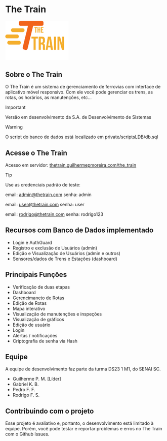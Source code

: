 # The Train
<img src="assets/logos/logoCompleta.png" alt="Logotipo do The Train" width="200"/>

## Sobre o The Train
O The Train é um sistema de gerenciamento de ferrovias com interface de aplicativo móvel responsivo. Com ele você pode gerenciar os trens, as rotas, os horários, as manutenções, etc...
> [!IMPORTANT]
> Versão em desenvolvimento da S.A. de Desenvolvimento de Sistemas

> [!WARNING]
> O script do banco de dados está localizado em private/scriptsLDB/db.sql
## Acesse o The Train
Acesso em servidor:
[thetrain.guilhermepmoreira.com/the_train](https://thetrain.guilhermepmoreira.com/the_train)
> [!TIP]
> Use as credenciais padrão de teste:
>
> email: admin@thetrain.com
> senha: admin
>
> email: user@thetrain.com
> senha: user
>
> email: rodrigo@thetrain.com
> senha: rodrigo123

## Recursos com Banco de Dados implementado
- Login e AuthGuard
- Registro e exclusão de Usuários (admin)
- Edição e Visualização de Usuários (admin e outros)
- Sensores/dados de Trens e Estações (dashboard)

## Principais Funções
- Verificação de duas etapas
- Dashboard
- Gerencimaneto de Rotas
- Edição de Rotas
- Mapa interativo
- Visualização de manutenções e inspeções
- Visualização de gráficos
- Edição de usuário
- Login
- Alertas / notificações
- Criptografia de senha via Hash
  
## Equipe
A equipe de desenvolvimento faz parte da turma DS23 1 M1, do SENAI SC.
- Guilherme P. M. [Líder]
- Gabriel K. B.
- Pedro F. F.
- Rodrigo F. S.
## Contribuindo com o projeto
Esse projeto é avaliativo e, portanto, o desenvolvimento está limitado à equipe. Porém, você pode testar e reportar problemas e erros no The Train com o Github Issues.



